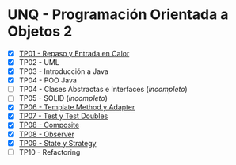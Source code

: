 # UNQ - Programación Orientada a Objetos 2

- [x] [TP01 - Repaso y Entrada en Calor](docs/tp01_repaso_y_entrada_en_calor/README.md)
- [x] TP02 - UML
- [x] TP03 - Introducción a Java
- [x] TP04 - POO Java
- [ ] TP04 - Clases Abstractas e Interfaces (_incompleto_)
- [ ] TP05 - SOLID (_incompleto_)
- [x] [TP06 - Template Method y Adapter](docs/tp06_template_method_y_adapter/README.md)
- [x] [TP07 - Test y Test Doubles](docs/tp07_test_y_test_doubles/README.md)
- [x] [TP08 - Composite](docs/tp08_composite/README.md)
- [x] [TP08 - Observer](docs/tp08_observer/README.md)
- [x] [TP09 - State y Strategy](docs/tp09_state_y_strategy/README.md)
- [ ] TP10 - Refactoring
